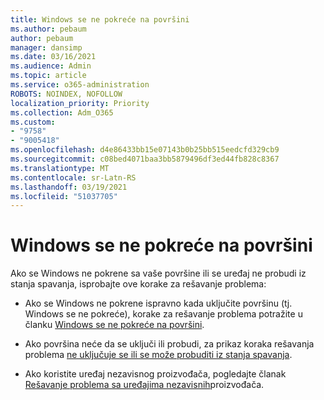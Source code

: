 ```yaml
---
title: Windows se ne pokreće na površini
ms.author: pebaum
author: pebaum
manager: dansimp
ms.date: 03/16/2021
ms.audience: Admin
ms.topic: article
ms.service: o365-administration
ROBOTS: NOINDEX, NOFOLLOW
localization_priority: Priority
ms.collection: Adm_O365
ms.custom:
- "9758"
- "9005418"
ms.openlocfilehash: d4e86433bb15e07143b0b25bb515eedcfd329cb9
ms.sourcegitcommit: c08bed4071baa3bb5879496df3ed44fb828c8367
ms.translationtype: MT
ms.contentlocale: sr-Latn-RS
ms.lasthandoff: 03/19/2021
ms.locfileid: "51037705"
---
```

# <a name="windows-doesnt-start-on-surface"></a>Windows se ne pokreće na površini

Ako se Windows ne pokrene sa vaše površine ili se uređaj ne probudi iz stanja spavanja, isprobajte ove korake za rešavanje problema:

- Ako se Windows ne pokrene ispravno kada uključite površinu (tj. Windows se ne pokreće), korake za rešavanje problema potražite u članku [Windows se ne pokreće na površini](https://support.microsoft.com/surface/windows-doesn-t-start-on-surface-3dd47ea1-472a-4514-c8e1-ff81bd72be5c).

- Ako površina neće da se uključi ili probudi, za prikaz koraka rešavanja problema [ne uključuje se ili se može probuditi iz stanja spavanja](https://support.microsoft.com/surface/surface-won-t-turn-on-or-wake-from-sleep-1e181652-3db8-5ca1-9649-7390fafb102a).

- Ako koristite uređaj nezavisnog proizvođača, pogledajte članak [Rešavanje problema sa uređajima nezavisnih](https://support.microsoft.com/topic/b6f3408d-dac9-43e2-82f6-e620ca783636)proizvođača.


